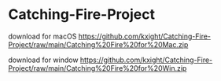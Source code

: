 # Catching-Fire-Project

download for macOS
https://github.com/kxight/Catching-Fire-Project/raw/main/Catching%20Fire%20for%20Mac.zip

download for window
https://github.com/kxight/Catching-Fire-Project/raw/main/Catching%20Fire%20for%20Win.zip


